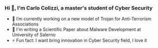 ### Hi 👋, I'm Carlo Colizzi, a master's student of Cyber Security


- 🔭 I’m currently working on a new model of Trojan for Anti-Terrorism Associations
- 🌱 I'm writing a Scientific Paper about Malware Development at University of Salerno
- ⚡ Fun fact: I want bring innovation in Cyber Security field, I love it

<!--
**Carlo-Colizzi/Carlo-Colizzi** is a ✨ _special_ ✨ repository because its `README.md` (this file) appears on your GitHub profile.

Here are some ideas to get you started:



- 👯 I’m looking to collaborate on ...
- 🤔 I’m looking for help with ...
- 📫 How to reach me: carlo.colizzi@gmail.com
- 😄 Pronouns: ...
-->
